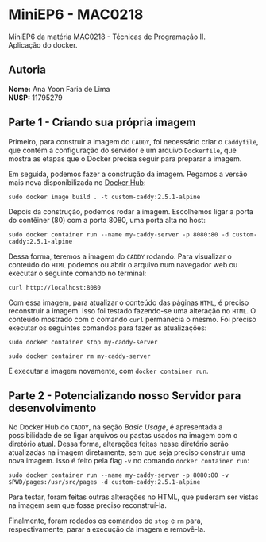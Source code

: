 # MiniEP6 - MAC0218
MiniEP6 da matéria MAC0218 - Técnicas de Programação II.   
Aplicação do docker.

## Autoria

**Nome:** Ana Yoon Faria de Lima  
**NUSP:** 11795279

## Parte 1 - Criando sua própria imagem

Primeiro, para construir a imagem do `CADDY`, foi necessário criar o `Caddyfile`, que contém a configuração do servidor e um arquivo `Dockerfile`, que mostra as etapas que o Docker precisa seguir para preparar a imagem.

Em seguida, podemos fazer a construção da imagem. Pegamos a versão mais nova disponibilizada no [Docker Hub](https://hub.docker.com/_/caddy?tab=description):

`sudo docker image build . -t custom-caddy:2.5.1-alpine`

Depois da construção, podemos rodar a imagem. Escolhemos ligar a porta do contêiner (80) com a porta 8080, uma porta alta no host:

`sudo docker container run --name my-caddy-server -p 8080:80 -d custom-caddy:2.5.1-alpine`

Dessa forma, teremos a imagem do `CADDY` rodando. Para visualizar o conteúdo do `HTML` podemos ou abrir o arquivo num navegador web ou executar o seguinte comando no terminal:

`curl http://localhost:8080`

Com essa imagem, para atualizar o conteúdo das páginas `HTML`, é preciso reconstruir a imagem. Isso foi testado fazendo-se uma alteração no `HTML`. O conteúdo mostrado com o comando `curl` permanecia o mesmo. Foi preciso executar os seguintes comandos para fazer as atualizações:

`sudo docker container stop my-caddy-server`

`sudo docker container rm my-caddy-server`

E executar a imagem novamente, com `docker container run`.

## Parte 2 - Potencializando nosso Servidor para desenvolvimento

No Docker Hub do `CADDY`, na seção *Basic Usage*, é apresentada a possibilidade de se ligar arquivos ou pastas usados na imagem com o diretório atual. Dessa forma, alterações feitas nesse diretório serão atualizadas na imagem diretamente, sem que seja preciso construir uma nova imagem. Isso é feito pela flag `-v` no comando `docker container run`:

`sudo docker container run --name my-caddy-server -p 8080:80 -v $PWD/pages:/usr/src/pages -d custom-caddy:2.5.1-alpine`

Para testar, foram feitas outras alterações no HTML, que puderam ser vistas na imagem sem que fosse preciso reconstruí-la.

Finalmente, foram rodados os comandos de `stop` e `rm` para, respectivamente, parar a execução da imagem e removê-la.